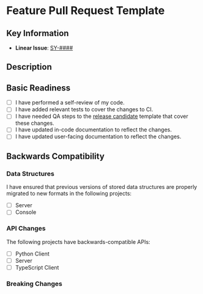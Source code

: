 # Feature Pull Request Template

## Key Information

<!-- Edit the list below with the proper issue number and link -->

- **Linear Issue**: [SY-####](https://linear.app/synnax/issue/)

## Description

<!-- Please write a short (2-3 sentence) description describing the changes. -->

## Basic Readiness

- [ ] I have performed a self-review of my code.
- [ ] I have added relevant tests to cover the changes to CI.
- [ ] I have needed QA steps to the [release candidate](/synnaxlabs/synnax/blob/main/.github/PULL_REQUEST_TEMPLATE/rc.md) template that cover these changes.
- [ ] I have updated in-code documentation to reflect the changes.
- [ ] I have updated user-facing documentation to reflect the changes.

## Backwards Compatibility

### Data Structures

I have ensured that previous versions of stored data structures are properly migrated to new formats in the following projects:

- [ ] Server
- [ ] Console

### API Changes

The following projects have backwards-compatible APIs:

- [ ] Python Client
- [ ] Server
- [ ] TypeScript Client

### Breaking Changes

<!-- If anything in this section is not true, please list all breaking changes. -->

